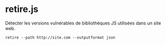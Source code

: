 # retire.js

Détecter les versions vulnérables de bibliothèques JS utilisées dans un site web.

```
retire --path http://site.com --outputformat json
```



